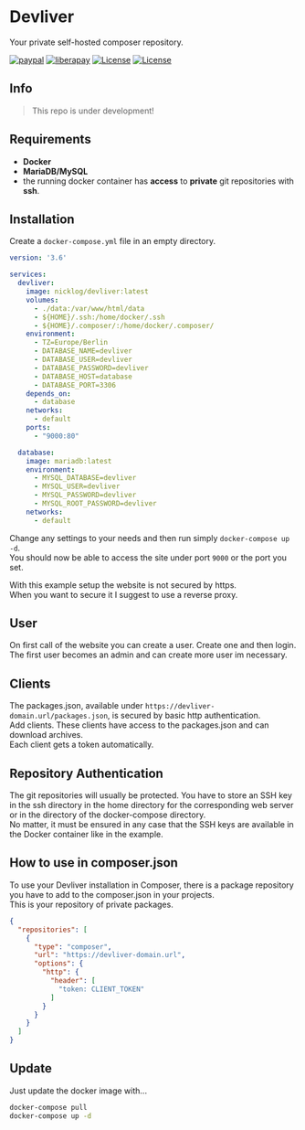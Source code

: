 # Devliver

Your private self-hosted composer repository.

[![paypal](https://img.shields.io/badge/Donate-Paypal-blue.svg)](http://paypal.me/nloges)
[![liberapay](https://img.shields.io/badge/Donate-Liberapay-yellow.svg)](https://liberapay.com/nicklog/donate)
[![License](https://img.shields.io/docker/cloud/build/nicklog/devliver.svg)](https://hub.docker.com/r/nicklog/devliver)
[![License](https://img.shields.io/github/license/nicklog/devliver.svg)](https://github.com/nicklog/devliver)

[comment]: <> ([![License]&#40;https://img.shields.io/docker/build/nicklog/devliver.svg&#41;]&#40;https://hub.docker.com/r/nicklog/devliver&#41;)

## Info

> This repo is under development!  

##  Requirements

* **Docker**
* **MariaDB/MySQL**
* the running docker container has **access** to **private** git repositories with **ssh**.

##  Installation

Create a `docker-compose.yml` file in an empty directory.

```yaml
version: '3.6'

services:
  devliver:
    image: nicklog/devliver:latest
    volumes:
      - ./data:/var/www/html/data
      - ${HOME}/.ssh:/home/docker/.ssh
      - ${HOME}/.composer/:/home/docker/.composer/
    environment:
      - TZ=Europe/Berlin
      - DATABASE_NAME=devliver
      - DATABASE_USER=devliver
      - DATABASE_PASSWORD=devliver
      - DATABASE_HOST=database
      - DATABASE_PORT=3306
    depends_on:
      - database
    networks:
      - default
    ports:
      - "9000:80"

  database:
    image: mariadb:latest
    environment:
      - MYSQL_DATABASE=devliver
      - MYSQL_USER=devliver
      - MYSQL_PASSWORD=devliver
      - MYSQL_ROOT_PASSWORD=devliver
    networks:
      - default
```
Change any settings to your needs and then run simply `docker-compose up -d`.  
You should now be able to access the site under port `9000` or the port you set.

With this example setup the website is not secured by https.  
When you want to secure it I suggest to use a reverse proxy.

## User

On first call of the website you can create a user. Create one and then login.  
The first user becomes an admin and can create more user im necessary.

## Clients

The packages.json, available under `https://devliver-domain.url/packages.json`, is secured by basic http authentication.  
Add clients. These clients have access to the packages.json and can download archives.  
Each client gets a token automatically. 

## Repository Authentication

The git repositories will usually be protected. 
You have to store an SSH key in the ssh directory in the home directory for the corresponding web server
or in the directory of the docker-compose directory.  
No matter, it must be ensured in any case that the SSH keys are available in the Docker container like in the example.

## How to use in composer.json 

To use your Devliver installation in Composer, there is a package repository you have to add to the composer.json in your projects.  
This is your repository of private packages.

```json
{
  "repositories": [
    {
      "type": "composer",
      "url": "https://devliver-domain.url",
      "options": {
        "http": {
          "header": [
            "token: CLIENT_TOKEN"
          ]
        }
      }
    }
  ]
}
```

##  Update

Just update the docker image with...
```bash
docker-compose pull
docker-compose up -d
```
